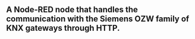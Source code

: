 ## A Node-RED node that handles the communication with the Siemens OZW family of KNX gateways through HTTP.

